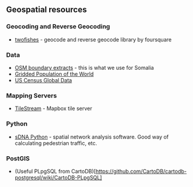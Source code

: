 ## Geospatial resources

### Geocoding and Reverse Geocoding
* [twofishes](https://github.com/foursquare/twofishes) - geocode and reverse geocode library by foursquare

### Data
* [OSM boundary extracts](https://github.com/nyaruka/posm-extracts) - this is what we use for Somalia
* [Gridded Population of the World](http://sedac.ciesin.columbia.edu/data/set/gpw-v3-population-count/data-download)
* [US Census Global Data](http://census.gov/population/international/data/mapping)

### Mapping Servers
* [TileStream](https://github.com/mapbox/tilestream) - Mapbox tile server

### Python
* [sDNA Python](http://www.cardiff.ac.uk/sdna/sdna-for-python-enthusiasts/) - spatial network analysis software. Good way of calculating pedestrian traffic, etc.

### PostGIS
* (Useful PLpgSQL from CartoDB)[https://github.com/CartoDB/cartodb-postgresql/wiki/CartoDB-PLpgSQL]
